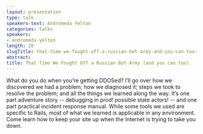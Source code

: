 ```yaml
---
layout: presentation
type: talk
speakers-text: Andromeda Yelton
categories: talks
speakers:
- andromeda-yelton
length: 20
slugTitle: that-time-we-fought-off-a-russian-bot-army-and-you-can-too-
abstract:
title: That Time We Fought Off a Russian Bot Army (and you can too)
---
```

What do you do when you’re getting DDOSed? I’ll go over how we discovered we had a problem; how we diagnosed it; steps we took to resolve the problem; and all the things we learned along the way. It’s one part adventure story -- debugging in prod! possible state actors! -- and one part practical incident response manual. While some tools we used are specific to Rails, most of what we learned is applicable in any environment. Come learn how to keep your site up when the Internet is trying to take you down.